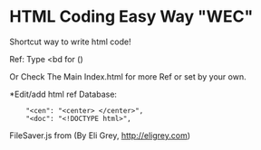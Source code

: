# HTML Coding Easy Way "WEC"

Shortcut way to write html code!

Ref:
Type <bd for (<body>)

Or Check The Main Index.html for more Ref or set by your own.

*Edit/add html ref Database:

        "<cen": "<center> </center>",
        "<doc": "<!DOCTYPE html>",
        
        
        
FileSaver.js from        (By Eli Grey, http://eligrey.com) 
